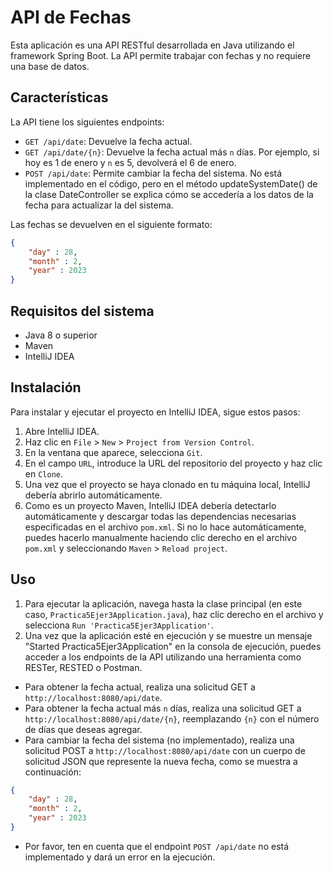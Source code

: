 # API de Fechas

Esta aplicación es una API RESTful desarrollada en Java utilizando el framework Spring Boot.
La API permite trabajar con fechas y no requiere una base de datos.

## Características

La API tiene los siguientes endpoints:

- `GET /api/date`: Devuelve la fecha actual.
- `GET /api/date/{n}`: Devuelve la fecha actual más `n` días. Por ejemplo, si hoy es 1 de enero y `n` es 5, devolverá el 6 de enero.
- `POST /api/date`: Permite cambiar la fecha del sistema. No está implementado en el código, pero en el método updateSystemDate() de la clase DateController se explica cómo se accedería a los datos de la fecha para actualizar la del sistema.

Las fechas se devuelven en el siguiente formato:

```json
{
    "day" : 28,
    "month" : 2,
    "year" : 2023
}
```

## Requisitos del sistema

- Java 8 o superior
- Maven
- IntelliJ IDEA

## Instalación

Para instalar y ejecutar el proyecto en IntelliJ IDEA, sigue estos pasos:

1. Abre IntelliJ IDEA.
2. Haz clic en `File` > `New` > `Project from Version Control`.
3. En la ventana que aparece, selecciona `Git`.
4. En el campo `URL`, introduce la URL del repositorio del proyecto y haz clic en `Clone`.
5. Una vez que el proyecto se haya clonado en tu máquina local, IntelliJ debería abrirlo automáticamente.
6. Como es un proyecto Maven, IntelliJ IDEA debería detectarlo automáticamente y descargar todas las dependencias necesarias especificadas en el archivo `pom.xml`. Si no lo hace automáticamente, puedes hacerlo manualmente haciendo clic derecho en el archivo `pom.xml` y seleccionando `Maven` > `Reload project`.



## Uso

1. Para ejecutar la aplicación, navega hasta la clase principal (en este caso, `Practica5Ejer3Application.java`), haz clic derecho en el archivo y selecciona `Run 'Practica5Ejer3Application'`.
2. Una vez que la aplicación esté en ejecución y se muestre un mensaje "Started Practica5Ejer3Application" en la consola de ejecución, puedes acceder a los endpoints de la API utilizando una herramienta como RESTer, RESTED o Postman.

- Para obtener la fecha actual, realiza una solicitud GET a `http://localhost:8080/api/date`.
- Para obtener la fecha actual más `n` días, realiza una solicitud GET a `http://localhost:8080/api/date/{n}`, reemplazando `{n}` con el número de días que deseas agregar.
- Para cambiar la fecha del sistema (no implementado), realiza una solicitud POST a `http://localhost:8080/api/date` con un cuerpo de solicitud JSON que represente la nueva fecha, como se muestra a continuación:

```json
{
    "day" : 28,
    "month" : 2,
    "year" : 2023
}
```
* Por favor, ten en cuenta que el endpoint `POST /api/date` no está implementado y dará un error en la ejecución.
